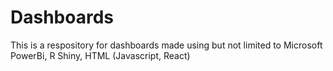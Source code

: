 # Dashboards
This is a respository for dashboards made using but not limited to Microsoft PowerBi, R Shiny, HTML (Javascript, React)
